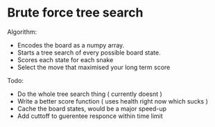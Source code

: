 # Brute force tree search

Algorithm:

- Encodes the board as a numpy array. 
- Starts a tree search of every possible board state. 
- Scores each state for each snake
- Select the move that maximised your long term score

Todo:

- Do the whole tree search thing ( currently doesnt )
- Write a better score function ( uses health right now which sucks )
- Cache the board states, would be a major speed-up
- Add cuttoff to guerentee responce within time limit